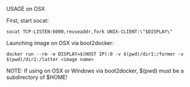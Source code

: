 USAGE on OSX

First, start socat:

    socat TCP-LISTEN:6000,reuseaddr,fork UNIX-CLIENT:\"$DISPLAY\"

Launching image on OSX via boot2docker:

    docker run --rm -e DISPLAY=$(HOST IP):0 -v $(pwd)/dir1:/former -v $(pwd)/dir2:/latter <image name>

NOTE: If using on OSX or Windows via boot2docker, $(pwd) must be a subdirectory of $HOME!

